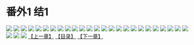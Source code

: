 # 番外1 结1
![](https://s1.baozimh.com/scomic/sanyanxiaotianlu-samanhua/0/494-d2ig/1.jpg)
![](https://s1.baozimh.com/scomic/sanyanxiaotianlu-samanhua/0/494-d2ig/2.jpg)
![](https://s1.baozimh.com/scomic/sanyanxiaotianlu-samanhua/0/494-d2ig/3.jpg)
![](https://s1.baozimh.com/scomic/sanyanxiaotianlu-samanhua/0/494-d2ig/4.jpg)
![](https://s1.baozimh.com/scomic/sanyanxiaotianlu-samanhua/0/494-d2ig/5.jpg)
![](https://s1.baozimh.com/scomic/sanyanxiaotianlu-samanhua/0/494-d2ig/6.jpg)
![](https://s1.baozimh.com/scomic/sanyanxiaotianlu-samanhua/0/494-d2ig/7.jpg)
![](https://s1.baozimh.com/scomic/sanyanxiaotianlu-samanhua/0/494-d2ig/8.jpg)
![](https://s1.baozimh.com/scomic/sanyanxiaotianlu-samanhua/0/494-d2ig/9.jpg)
![](https://s1.baozimh.com/scomic/sanyanxiaotianlu-samanhua/0/494-d2ig/10.jpg)
![](https://s1.baozimh.com/scomic/sanyanxiaotianlu-samanhua/0/494-d2ig/11.jpg)
![](https://s1.baozimh.com/scomic/sanyanxiaotianlu-samanhua/0/494-d2ig/12.jpg)
![](https://s1.baozimh.com/scomic/sanyanxiaotianlu-samanhua/0/494-d2ig/13.jpg)
![](https://s1.baozimh.com/scomic/sanyanxiaotianlu-samanhua/0/494-d2ig/14.jpg)
![](https://s1.baozimh.com/scomic/sanyanxiaotianlu-samanhua/0/494-d2ig/15.jpg)
![](https://s1.baozimh.com/scomic/sanyanxiaotianlu-samanhua/0/494-d2ig/16.jpg)
![](https://s1.baozimh.com/scomic/sanyanxiaotianlu-samanhua/0/494-d2ig/17.jpg)
![](https://s1.baozimh.com/scomic/sanyanxiaotianlu-samanhua/0/494-d2ig/18.jpg)
![](https://s1.baozimh.com/scomic/sanyanxiaotianlu-samanhua/0/494-d2ig/19.jpg)
![](https://s1.baozimh.com/scomic/sanyanxiaotianlu-samanhua/0/494-d2ig/20.jpg)
![](https://s1.baozimh.com/scomic/sanyanxiaotianlu-samanhua/0/494-d2ig/21.jpg)
![](https://s1.baozimh.com/scomic/sanyanxiaotianlu-samanhua/0/494-d2ig/22.jpg)
![](https://s1.baozimh.com/scomic/sanyanxiaotianlu-samanhua/0/494-d2ig/23.jpg)
![](https://s1.baozimh.com/scomic/sanyanxiaotianlu-samanhua/0/494-d2ig/24.jpg)
![](https://s1.baozimh.com/scomic/sanyanxiaotianlu-samanhua/0/494-d2ig/25.jpg)
![](https://s1.baozimh.com/scomic/sanyanxiaotianlu-samanhua/0/494-d2ig/26.jpg)
![](https://s1.baozimh.com/scomic/sanyanxiaotianlu-samanhua/0/494-d2ig/27.jpg)
![](https://s1.baozimh.com/scomic/sanyanxiaotianlu-samanhua/0/494-d2ig/28.jpg)
[【上一章】](./494.md)
[【目录】](./README.md)
[【下一章】](./496.md)
